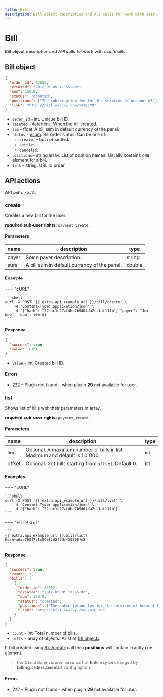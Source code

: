 ```yaml
---
title: Bill
description: Bill object description and API calls for work with user's bills.
---
```


# Bill

Bill object description and API calls for work with user's bills.

## Bill object

```json
{
  "order_id": 63602,
  "created": "2012-03-05 11:55:03",
  "sum": 150.0,
  "status": "created",
  "positions": ["The subscription fee for the services of Account W3"],
  "link": "http://bill.navixy.com/xK1QEYK"
}
```

* `order_id` - int. Unique bill ID.
* `created` - [date/time](broken-reference). When the bill created.
* `sum` - float. A bill sum in default currency of the panel.
* `status` - [enum](broken-reference). Bill order status. Can be one of:
  * `created` – but not settled.
  * `settled`.
  * `canceled`.
* `positions` - string array. List of position names. Usually contains one element for a bill.
* `link` - string. URL to order.

## API actions

API path: `/bill`.

### create

Creates a new bill for the user.

**required sub-user rights**: `payment_create`.

#### Parameters

| name  | description                                  | type   |
| ----- | -------------------------------------------- | ------ |
| payer | Some payer description.                      | string |
| sum   | A bill sum in default currency of the panel. | double |

#### Example

\=== "cURL"

````
```shell
curl -X POST '{{ extra.api_example_url }}/bill/create' \
    -H 'Content-Type: application/json' \
    -d '{"hash": "22eac1c27af4be7b9d04da2ce1af111b", "payer": "Jon Doe", "sum": 100.0}'
```
````

#### Response

```json
{
  "success": true,
  "value": 6421
}
```

* `value` - int. Created bill ID.

#### Errors

* 222 – Plugin not found - when plugin **29** not available for user.

### list

Shows list of bills with their parameters in array.

**required sub-user rights**: `payment_create`.

#### Parameters

| name   | description                                                                 | type |
| ------ | --------------------------------------------------------------------------- | ---- |
| limit  | Optional. A maximum number of bills in list. Maximum and default is 10 000. | int  |
| offset | Optional. Get bills starting from `offset`. Default 0.                      | int  |

#### Examples

\=== "cURL"

````
```shell
curl -X POST '{{ extra.api_example_url }}/bill/list' \
    -H 'Content-Type: application/json' \
    -d '{"hash": "22eac1c27af4be7b9d04da2ce1af111b"}'
```
````

\=== "HTTP GET"

````
```
{{ extra.api_example_url }}/bill/list?hash=a6aa75587e5c59c32d347da438505fc3
```
````

#### Response

```json
{
  "success": true,
  "count": 7,
  "bills": [
    {
      "order_id": 63602,
      "created": "2012-03-05 11:55:03",
      "sum": 150.0,
      "status": "created",
      "positions": ["The subscription fee for the services of Account W3"],
      "link": "http://bill.navixy.com/xK1QEYK"
    }
  ]
}
```

* `count` - int. Total number of bills.
* `bills` - array of objects. A list of [bill objects](bill.md#bill-object).

If bill created using [/bill/create](bill.md#create) call then **positions** will contain exactly one element.

> For Standalone version base part of **link** may be changed by **billing.orders.baseUrl** config option.

#### Errors

* 222 – Plugin not found - when plugin **29** not available for user.
